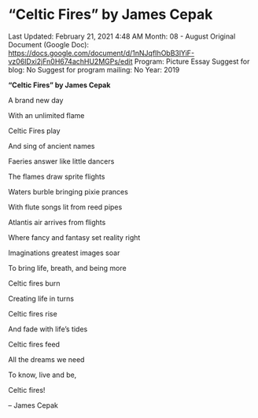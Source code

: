 # “Celtic Fires” by James Cepak

Last Updated: February 21, 2021 4:48 AM
Month: 08 - August
Original Document (Google Doc): https://docs.google.com/document/d/1nNJqfIhObB3lYiF-vz06IDxi2jFn0H674achHU2MGPs/edit
Program: Picture Essay
Suggest for blog: No
Suggest for program mailing: No
Year: 2019

**“Celtic Fires” by James Cepak**

A brand new day

With an unlimited flame

Celtic Fires play

And sing of ancient names

Faeries answer like little dancers

The flames draw sprite flights

Waters burble bringing pixie prances

With flute songs lit from reed pipes

Atlantis air arrives from flights

Where fancy and fantasy set reality right

Imaginations greatest images soar

To bring life, breath, and being more

Celtic fires burn

Creating life in turns

Celtic fires rise

And fade with life’s tides

Celtic fires feed

All the dreams we need

To know, live and be,

Celtic fires!

– James Cepak